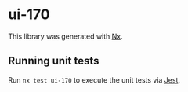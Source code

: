 # ui-170

This library was generated with [Nx](https://nx.dev).

## Running unit tests

Run `nx test ui-170` to execute the unit tests via [Jest](https://jestjs.io).
